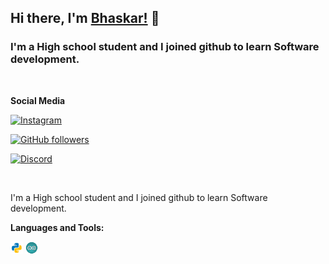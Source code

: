 ## Hi there, I'm [Bhaskar!](https://github.com/VeNoM-hubs) 👋

### I'm a High school student and I joined github to learn Software development.
<br>

**Social Media**

[![Instagram](https://img.shields.io/static/v1?label=INSTAGRAM&message=FOLLOW&color=E1306C&style=for-the-badge&logo=instagram)](https://www.instagram.com/bhaskar_365/)

[![GitHub followers](https://img.shields.io/github/followers/VeNoM-hubs.svg?style=for-the-badge&label=Follow&maxAge=2592000?label=FOLLWERS&logo=github)](https://github.com/VeNoM-hubs?tab=followers)

[![Discord](https://img.shields.io/static/v1?label=Discord&message=Chat&color=7289da&style=for-the-badge&logo=discord)]()

<br />

I'm a High school student and I joined github to learn Software development.

**Languages and Tools:**  

<code><img height="20" src="https://raw.githubusercontent.com/VeNoM-hubs/VeNoM-hubs/master/assets/python.png"></code>   <code><img height="20" src="https://raw.githubusercontent.com/VeNoM-hubs/VeNoM-hubs/master/assets/arduino.svg"></code>

